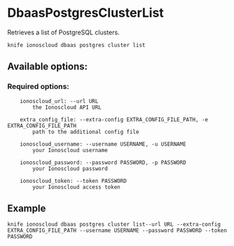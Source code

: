 # DbaasPostgresClusterList

Retrieves a list of PostgreSQL clusters.

```text
knife ionoscloud dbaas postgres cluster list
```

## Available options:

### Required options:


```text
    ionoscloud_url: --url URL
        the Ionoscloud API URL

    extra_config_file: --extra-config EXTRA_CONFIG_FILE_PATH, -e EXTRA_CONFIG_FILE_PATH
        path to the additional config file

    ionoscloud_username: --username USERNAME, -u USERNAME
        your Ionoscloud username

    ionoscloud_password: --password PASSWORD, -p PASSWORD
        your Ionoscloud password

    ionoscloud_token: --token PASSWORD
        your Ionoscloud access token

```
## Example

```text
knife ionoscloud dbaas postgres cluster list--url URL --extra-config EXTRA_CONFIG_FILE_PATH --username USERNAME --password PASSWORD --token PASSWORD
```
